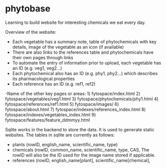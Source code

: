 # phytobase
Learning to build website for interesting chemicals we eat every day.

Overview of the website:
- Each vegetable has a summary note, table of phytochemicals with key details, image of the vegetable as an icon (if available)
- There are also links to the references table and phytochemicals have their own pages through links
- To automate the entry of information prior to upload, each vegetable has an ID (e.g. veg1, veg2...)
- Each phytochemical also has an ID (e.g. phy1, phy2...) which describes its pharmacological properties
- Each reference has an ID (e.g. ref1, ref2)

-Name of the other key pages or areas:
    1) fytospace/index.html
    2) fytospace/vegetables/veg1.html
    3) fytospace/phytochemicals/phy1.html
    4) fytospace/references/ref1.html
    5) fytospace/images/
    6) fytospace/about.html
    7) fytospace/indexes/references_index.html
    8) fytospace/indexes/vegetables_index.html
    9) fytospace/features/feature_ddmmyy.html

Sqlite works in the backend to store the data. It is used to generate static websites.
The tables in sqlite are currently as follows:
- plants (rowID, english_name, scientific_name, type)
- chemicals (rowID, common_name, scientific_name, type, CAS, 
The rowID will also be the ID used for the image name stored if applicable.
- references (rowID, english_name[plant], scientific_name[chemical], 
